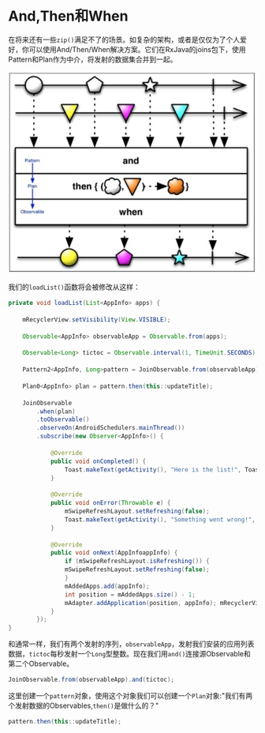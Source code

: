 # And,Then和When

在将来还有一些`zip()`满足不了的场景。如复杂的架构，或者是仅仅为了个人爱好，你可以使用And/Then/When解决方案。它们在RxJava的joins包下，使用Pattern和Plan作为中介，将发射的数据集合并到一起。

![](chapter6_11.png)

我们的`loadList()`函数将会被修改从这样：
```java
private void loadList(List<AppInfo> apps) {

    mRecyclerView.setVisibility(View.VISIBLE);

    Observable<AppInfo> observableApp = Observable.from(apps);
    
    Observable<Long> tictoc = Observable.interval(1, TimeUnit.SECONDS);
    
    Pattern2<AppInfo, Long>pattern = JoinObservable.from(observableApp).and(tictoc); 
    
    Plan0<AppInfo> plan = pattern.then(this::updateTitle);
    
    JoinObservable
        .when(plan)
        .toObservable()
        .observeOn(AndroidSchedulers.mainThread())
        .subscribe(new Observer<AppInfo>() {
        
            @Override
            public void onCompleted() {
                Toast.makeText(getActivity(), "Here is the list!", Toast.LENGTH_LONG).show();
            }
            
            @Override
            public void onError(Throwable e) {
                mSwipeRefreshLayout.setRefreshing(false); 
                Toast.makeText(getActivity(), "Something went wrong!", Toast.LENGTH_SHORT).show();
            }
            
            @Override
            public void onNext(AppInfoappInfo) {
                if (mSwipeRefreshLayout.isRefreshing()) { 
                mSwipeRefreshLayout.setRefreshing(false);
                } 
                mAddedApps.add(appInfo);
                int position = mAddedApps.size() - 1;
                mAdapter.addApplication(position, appInfo); mRecyclerView.smoothScrollToPosition(position);
            } 
        });
}
```
和通常一样，我们有两个发射的序列，`observableApp`，发射我们安装的应用列表数据，`tictoc`每秒发射一个`Long`型整数。现在我们用`and()`连接源Observable和第二个Observable。

```java
JoinObservable.from(observableApp).and(tictoc);
```
这里创建一个`pattern`对象，使用这个对象我们可以创建一个`Plan`对象:"我们有两个发射数据的Observables,`then()`是做什么的？"
```java
pattern.then(this::updateTitle);
```
























